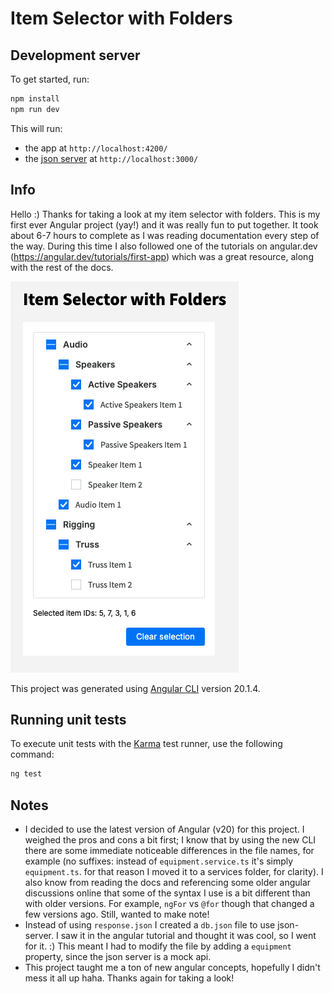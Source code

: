 # Item Selector with Folders

## Development server

To get started, run:

```bash
npm install
npm run dev
```

This will run:

- the app at `http://localhost:4200/`
- the [json server](https://www.npmjs.com/package/json-server) at `http://localhost:3000/`

## Info

Hello :) Thanks for taking a look at my item selector with folders. This is my first ever Angular project (yay!) and it was really fun to put together. It took about 6-7 hours to complete as I was reading documentation every step of the way. During this time I also followed one of the tutorials on angular.dev (https://angular.dev/tutorials/first-app) which was a great resource, along with the rest of the docs.

![screencap of the item selector](image.png)

This project was generated using [Angular CLI](https://github.com/angular/angular-cli) version 20.1.4.

## Running unit tests

To execute unit tests with the [Karma](https://karma-runner.github.io) test runner, use the following command:

```bash
ng test
```

## Notes

- I decided to use the latest version of Angular (v20) for this project. I weighed the pros and cons a bit first; I know that by using the new CLI there are some immediate noticeable differences in the file names, for example (no suffixes: instead of `equipment.service.ts` it's simply `equipment.ts`. for that reason I moved it to a services folder, for clarity). I also know from reading the docs and referencing some older angular discussions online that some of the syntax I use is a bit different than with older versions. For example, `ngFor` vs `@for` though that changed a few versions ago. Still, wanted to make note!
- Instead of using `response.json` I created a `db.json` file to use json-server. I saw it in the angular tutorial and thought it was cool, so I went for it. :) This meant I had to modify the file by adding a `equipment` property, since the json server is a mock api.
- This project taught me a ton of new angular concepts, hopefully I didn't mess it all up haha. Thanks again for taking a look!
